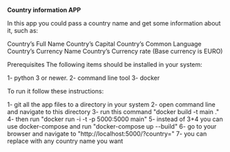 **Country  information APP**

In this app you could pass a country name and get some information about it, such as:

Country’s Full Name
Country’s Capital
Country’s Common Language
Country’s Currency Name
Country’s Currency rate (Base currency is EURO)

Prerequisites
The following items should be installed in your system:

1- python 3 or newer.
2- command line tool
3- docker

To run it follow these instructions:

1- git all the app files to a directory in your system
2- open command line and navigate to this directory
3- run this command "docker build -t main ."
4- then run "docker run -i -t -p 5000:5000 main"
5- instead of 3+4 you can use docker-compose and run "docker-compose up --build"
6- go to your browser and navigate to "http://localhost:5000/?country=<a country name>"
7- you can replace <a country name> with any country name you want




  
